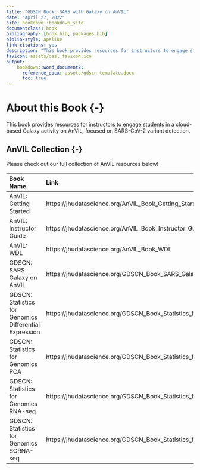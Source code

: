 ```yaml
---
title: "GDSCN Book: SARS with Galaxy on AnVIL"
date: "April 27, 2022"
site: bookdown::bookdown_site
documentclass: book
bibliography: [book.bib, packages.bib]
biblio-style: apalike
link-citations: yes
description: "This book provides resources for instructors to engage students in a cloud-based Galaxy activity on AnVIL, focused on SARS-CoV-2 variant detection."
favicon: assets/dasl_favicon.ico
output:
    bookdown::word_document2:
      reference_docx: assets/gdscn-template.docx
      toc: true
---
```




# About this Book {-}

This book provides resources for instructors to engage students in a cloud-based Galaxy activity on AnVIL, focused on SARS-CoV-2 variant detection.

## AnVIL Collection {-}

Please check out our full collection of AnVIL resources below!

<table>
 <thead>
  <tr>
   <th style="text-align:left;"> Book Name </th>
   <th style="text-align:left;"> Link </th>
  </tr>
 </thead>
<tbody>
  <tr>
   <td style="text-align:left;"> AnVIL: Getting Started </td>
   <td style="text-align:left;"> https://jhudatascience.org/AnVIL_Book_Getting_Started </td>
  </tr>
  <tr>
   <td style="text-align:left;"> AnVIL: Instructor Guide </td>
   <td style="text-align:left;"> https://jhudatascience.org/AnVIL_Book_Instructor_Guide </td>
  </tr>
  <tr>
   <td style="text-align:left;"> AnVIL: WDL </td>
   <td style="text-align:left;"> https://jhudatascience.org/AnVIL_Book_WDL </td>
  </tr>
  <tr>
   <td style="text-align:left;"> GDSCN: SARS Galaxy on AnVIL </td>
   <td style="text-align:left;"> https://jhudatascience.org/GDSCN_Book_SARS_Galaxy_on_AnVIL </td>
  </tr>
  <tr>
   <td style="text-align:left;"> GDSCN: Statistics for Genomics Differential Expression </td>
   <td style="text-align:left;"> https://jhudatascience.org/GDSCN_Book_Statistics_for_Genomics_Differential_Expression </td>
  </tr>
  <tr>
   <td style="text-align:left;"> GDSCN: Statistics for Genomics PCA </td>
   <td style="text-align:left;"> https://jhudatascience.org/GDSCN_Book_Statistics_for_Genomics_PCA </td>
  </tr>
  <tr>
   <td style="text-align:left;"> GDSCN: Statistics for Genomics RNA-seq </td>
   <td style="text-align:left;"> https://jhudatascience.org/GDSCN_Book_Statistics_for_Genomics_RNA-seq </td>
  </tr>
  <tr>
   <td style="text-align:left;"> GDSCN: Statistics for Genomics SCRNA-seq </td>
   <td style="text-align:left;"> https://jhudatascience.org/GDSCN_Book_Statistics_for_Genomics_SCRNA-seq </td>
  </tr>
</tbody>
</table>
